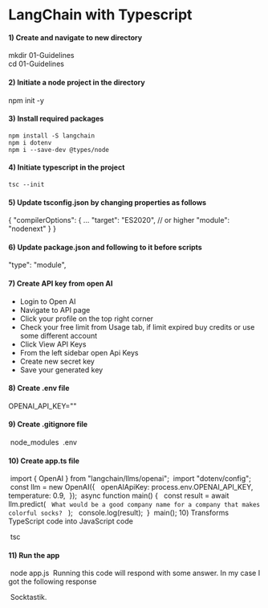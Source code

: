<h1>LangChain with Typescript</h1>

<h4>1) Create and navigate to new directory</h4>

   mkdir 01-Guidelines<br>
   cd 01-Guidelines

<h4>2) Initiate a node project in the directory</h4>
     npm init -y
   
<h4>3) Install required packages</h4>

    npm install -S langchain
    npm i dotenv
    npm i --save-dev @types/node


<h4>4)  Initiate typescript in the project</h4>

    tsc --init
    
<h4>5) Update tsconfig.json by changing properties as follows</h4>

{
  "compilerOptions": {
    ...
  "target": "ES2020", // or higher
    "module": "nodenext"
  }
}
<h4>6) Update package.json and following to it before scripts</h4>

"type": "module",
<h4>7) Create API key from open AI</h4>
<ul>
<li>Login to Open AI</li>
<li>Navigate to API page</li>
<li>Click your profile on the top right corner</li>
<li>Check your free limit from Usage tab, if limit expired buy credits or use some different account</li>
<li>Click View API Keys</li>
<li>From the left sidebar open Api Keys</li>
<li>Create new secret key</li>
<li>Save your generated key</li>

</ul>
<h4>8) Create .env file </h4>
OPENAI_API_KEY="<OPEN_KEYS_PASTE_HERE>"
<h4>9) Create .gitignore file</h4>

&nbsp;node_modules
&nbsp;.env
<h4>10) Create app.ts file</h4>

&nbsp;import { OpenAI } from "langchain/llms/openai";
&nbsp;import "dotenv/config";
&nbsp;const llm = new OpenAI({
&nbsp;  openAIApiKey: process.env.OPENAI_API_KEY,
 &nbsp; temperature: 0.9,
&nbsp;});
&nbsp;async function main() {
&nbsp;  const result = await llm.predict(
 &nbsp;   `What would be a good company name for a company that makes colorful socks?`
 &nbsp; );
&nbsp;  console.log(result);
&nbsp;}
&nbsp;main();
10) Transforms TypeScript code into JavaScript code

&nbsp;tsc
<h4>11) Run the app</h4>

&nbsp;node app.js
&nbsp;Running this code will respond with some answer. In my case I got the following response

&nbsp;Socktastik.
